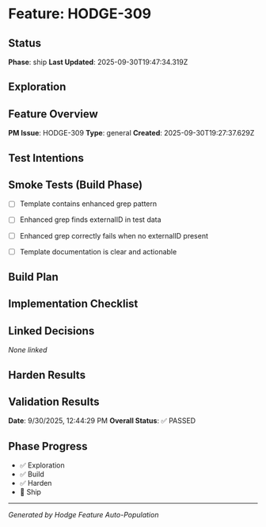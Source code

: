 # Feature: HODGE-309

## Status
**Phase**: ship
**Last Updated**: 2025-09-30T19:47:34.319Z

## Exploration
## Feature Overview
**PM Issue**: HODGE-309
**Type**: general
**Created**: 2025-09-30T19:27:37.629Z


## Test Intentions
## Smoke Tests (Build Phase)
- [ ] Template contains enhanced grep pattern
- [ ] Enhanced grep finds externalID in test data
- [ ] Enhanced grep correctly fails when no externalID present
- [ ] Template documentation is clear and actionable


## Build Plan
## Implementation Checklist


## Linked Decisions
_None linked_

## Harden Results
## Validation Results
**Date**: 9/30/2025, 12:44:29 PM
**Overall Status**: ✅ PASSED




## Phase Progress
- ✅ Exploration
- ✅ Build
- ✅ Harden
- 🔄 Ship

---
_Generated by Hodge Feature Auto-Population_
